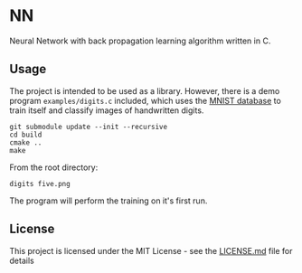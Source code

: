 # NN
Neural Network with back propagation learning algorithm written in C.

## Usage
The project is intended to be used as a library.
However, there is a demo program `examples/digits.c` included, which uses
the [MNIST database](http://yann.lecun.com/exdb/mnist/)
to train itself and classify images of handwritten digits.

```
git submodule update --init --recursive
cd build
cmake ..
make
```

From the root directory:
```
digits five.png
```

The program will perform the training on it's first run.

## License
This project is licensed under the MIT License - see the [LICENSE.md](LICENSE.md) file for details
